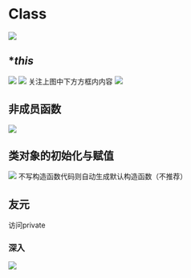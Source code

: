 # Class
<a href="https://sm.ms/image/km4ritThpCElfL8" target="_blank"><img src="https://s2.loli.net/2024/10/11/km4ritThpCElfL8.jpg" /></a>
## **this*
<a href="https://sm.ms/image/UlCjS6pxn5fPuaw" target="_blank"><img src="https://s2.loli.net/2024/10/11/UlCjS6pxn5fPuaw.jpg" /></a>
<a href="https://sm.ms/image/HughzNeiYBb9oVA" target="_blank"><img src="https://s2.loli.net/2024/10/11/HughzNeiYBb9oVA.jpg" /></a>
关注上图中下方方框内内容
<a href="https://sm.ms/image/f7oQqFAjJtGBHiZ" target="_blank"><img src="https://s2.loli.net/2024/10/11/f7oQqFAjJtGBHiZ.jpg" /></a>
## 非成员函数
<a href="https://sm.ms/image/bv3ktfxeUwlgTcB" target="_blank"><img src="https://s2.loli.net/2024/10/15/bv3ktfxeUwlgTcB.jpg" /></a>
## 类对象的初始化与赋值
<a href="https://sm.ms/image/iTm5CJPNR6Ipwzk" target="_blank"><img src="https://s2.loli.net/2024/10/15/iTm5CJPNR6Ipwzk.jpg" /></a>
不写构造函数代码则自动生成默认构造函数（不推荐）
## 友元
访问private
### 深入
<a href="https://sm.ms/image/JVklwhdR4HIK1z9" target="_blank"><img src="https://s2.loli.net/2024/10/15/JVklwhdR4HIK1z9.jpg" /></a>


